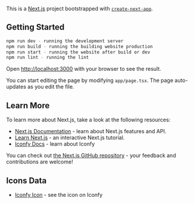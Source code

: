 This is a [Next.js](https://nextjs.org) project bootstrapped with [`create-next-app`](https://nextjs.org/docs/app/api-reference/cli/create-next-app).

## Getting Started

```bash
npm run dev - running the development server
npm run build - running the building website production
npm run start - running the website after build or dev
npm run lint - running the lint
```

Open [http://localhost:3000](http://localhost:3000) with your browser to see the result.

You can start editing the page by modifying `app/page.tsx`. The page auto-updates as you edit the file.

## Learn More

To learn more about Next.js, take a look at the following resources:

- [Next.js Documentation](https://nextjs.org/docs) - learn about Next.js features and API.
- [Learn Next.js](https://nextjs.org/learn) - an interactive Next.js tutorial.
- [Iconfy Docs](https://iconify.design/docs/icon-components/react/#iconify-for-react) - learn about Iconfy

You can check out [the Next.js GitHub repository](https://github.com/vercel/next.js) - your feedback and contributions are welcome!

## Icons Data

* [Iconfy Icon](https://icon-sets.iconify.design/) - see the icon on Iconfy
